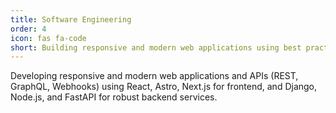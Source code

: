 ```yaml
---
title: Software Engineering 
order: 4
icon: fas fa-code
short: Building responsive and modern web applications using best practices.
---
```


Developing responsive and modern web applications and APIs (REST, GraphQL, Webhooks) using React, Astro, Next.js for frontend, and Django, Node.js, and FastAPI for robust backend services.
